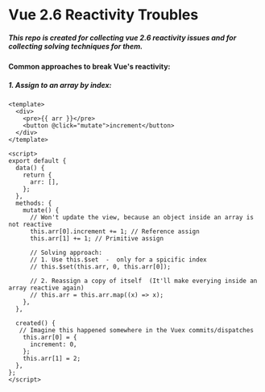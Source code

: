 #  Vue 2.6 Reactivity Troubles
##### *This repo is created for collecting vue 2.6 reactivity issues and for collecting solving techniques for them.* 



#### Common approaches to break Vue's reactivity:

##### 1. Assign to an array by index:
```vue
<template>
  <div>
    <pre>{{ arr }}</pre>
    <button @click="mutate">increment</button>
  </div>
</template>

<script>
export default {
  data() {
    return {
      arr: [],
    };
  },
  methods: {
    mutate() {
      // Won't update the view, because an object inside an array is not reactive
      this.arr[0].increment += 1; // Reference assign
      this.arr[1] += 1; // Primitive assign
      
      // Solving approach:
      // 1. Use this.$set  -  only for a spicific index
      // this.$set(this.arr, 0, this.arr[0]);

      // 2. Reassign a copy of itself  (It'll make everying inside an array reactive again)
      // this.arr = this.arr.map((x) => x);
    },
  },

  created() {
   // Imagine this happened somewhere in the Vuex commits/dispatches
    this.arr[0] = {
      increment: 0,
    };
    this.arr[1] = 2;
  },
};
</script>

```
